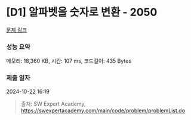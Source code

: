 # [D1] 알파벳을 숫자로 변환 - 2050 

[문제 링크](https://swexpertacademy.com/main/code/problem/problemDetail.do?contestProbId=AV5QLGxKAzQDFAUq) 

### 성능 요약

메모리: 18,360 KB, 시간: 107 ms, 코드길이: 435 Bytes

### 제출 일자

2024-10-22 16:19



> 출처: SW Expert Academy, https://swexpertacademy.com/main/code/problem/problemList.do